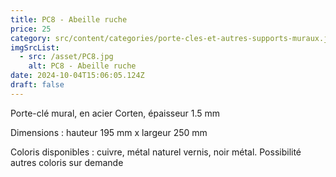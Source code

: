 ```yaml
---
title: PC8 - Abeille ruche
price: 25
category: src/content/categories/porte-cles-et-autres-supports-muraux.json
imgSrcList:
  - src: /asset/PC8.jpg
    alt: PC8 - Abeille ruche
date: 2024-10-04T15:06:05.124Z
draft: false
---
```


Porte-clé mural, en acier Corten, épaisseur 1.5 mm

Dimensions : hauteur 195 mm x largeur 250 mm

Coloris disponibles : cuivre, métal naturel vernis, noir métal. Possibilité autres coloris sur demande
